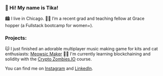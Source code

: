 ### 👋 Hi! My name is Tika!

🏙 I live in Chicago.
👩‍🏫 I’m a recent grad and teaching fellow at Grace hopper (a Fullstack bootcamp for women+). 

### Projects:
🐱 I just finished an adorable multiplayer music making game for kits and cat enthusiasts: [Meowsic Maker][3]
🧟‍♀️ I'm currently learning blockchaining and solidity with the [Crypto Zombies.IO][4] course.

<!-- Social Media:-->
You can find me on [Instagram][1] and [LinkedIn][2].
<!-- Icons -->
<!-- Links to your social media accounts -->
[1]: https://instagram.com/tikallyn
[2]: https://www.linkedin.com/in/tika-llyn/
[3]: http://meowsicmaker.herokuapp.com
[4]: https://cryptozombies.io/
<!--
**tikallyn/tikallyn** is a ✨ _special_ ✨ repository because its `README.md` (this file) appears on your GitHub profile.

Here are some ideas to get you started:

- 🔭 I’m currently working on ...
- 🌱 I’m currently learning ...
- 👯 I’m looking to collaborate on ...
- 🤔 I’m looking for help with ...
- 💬 Ask me about ...
- 📫 How to reach me: ...
- 😄 Pronouns: ...
- ⚡ Fun fact: ...
-->
